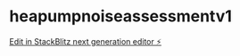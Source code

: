 # heapumpnoiseassessmentv1

[Edit in StackBlitz next generation editor ⚡️](https://stackblitz.com/~/github.com/jackcharles33/heapumpnoiseassessmentv1)